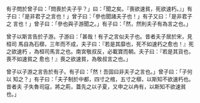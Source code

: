 有子問於曾子曰：「問喪於夫子乎？」曰：「聞之矣。『喪欲速貧，死欲速朽。』」有
子曰：「是非君子之言也！」曾子曰：「參也聞諸夫子也！」有子又曰：「是非君子之
言也！」曾子曰：「參也與子游聞之。」有子曰：「然，然則夫子有為言之也。」

曾子以斯言告於子游。子游曰：「甚哉！有子之言似夫子也。昔者夫子居於宋，見桓司
馬自為石槨，三年而不成，夫子曰：『若是其靡也，死不如速朽之愈也！』死之欲速朽
，為桓司馬言之也。南宮敬叔反，必載寶而朝。夫子曰：『若是其貨也，喪不如速貧之
愈也！』喪之欲速貧，為敬叔言之也。」

曾子以子游之言告於有子。有子曰：「然！吾固曰非夫子之言也。」曾子曰：「子何以
知之？」有子曰：「夫子制於中都，四寸之棺，五寸之槨，以斯知不欲速朽也。昔者夫
子失魯司寇，將之荊，蓋先之以子夏，又申之以冉有，以斯知不欲速貧也。」

